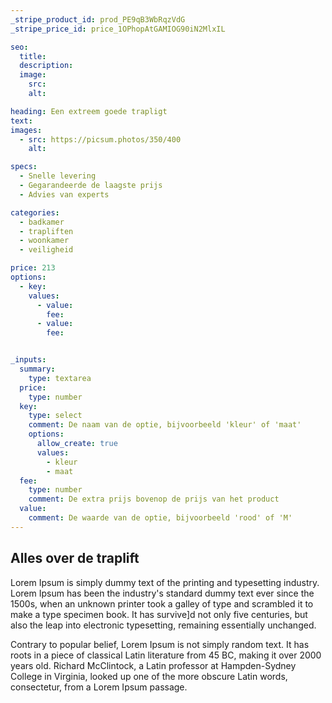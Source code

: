 ```yaml
---
_stripe_product_id: prod_PE9qB3WbRqzVdG 
_stripe_price_id: price_1OPhopAtGAMIOG90iN2MlxIL

seo:
  title:
  description:
  image:
    src: 
    alt: 

heading: Een extreem goede trapligt 
text: 
images:
  - src: https://picsum.photos/350/400
    alt:

specs:
  - Snelle levering
  - Gegarandeerde de laagste prijs
  - Advies van experts

categories:
  - badkamer
  - trapliften
  - woonkamer
  - veiligheid

price: 213 
options:
  - key: 
    values:
      - value: 
        fee: 
      - value: 
        fee:


_inputs:
  summary:
    type: textarea
  price:
    type: number
  key:
    type: select
    comment: De naam van de optie, bijvoorbeeld 'kleur' of 'maat'
    options:
      allow_create: true
      values:
        - kleur
        - maat
  fee:
    type: number
    comment: De extra prijs bovenop de prijs van het product
  value:
    comment: De waarde van de optie, bijvoorbeeld 'rood' of 'M'
---
```


## Alles over de traplift
Lorem Ipsum is simply dummy text of the printing and typesetting industry. Lorem Ipsum has been the industry's standard dummy text ever since the 1500s, when an unknown printer took a galley of type and scrambled it to make a type specimen book. It has survive]d not only five centuries, but also the leap into electronic typesetting, remaining essentially unchanged. 

Contrary to popular belief, Lorem Ipsum is not simply random text. It has roots in a piece of classical Latin literature from 45 BC, making it over 2000 years old. Richard McClintock, a Latin professor at Hampden-Sydney College in Virginia, looked up one of the more obscure Latin words, consectetur, from a Lorem Ipsum passage.